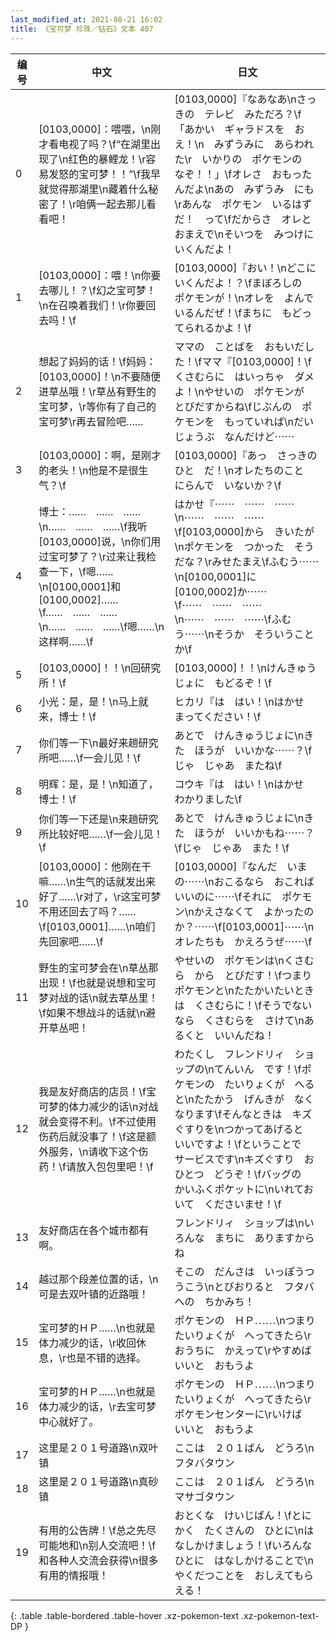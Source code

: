 ```yaml
---
last_modified_at: 2021-08-21 16:02
title: 《宝可梦 珍珠／钻石》文本 407
---
```

| 编号 | 中文 | 日文 |
| ---- | ---- | ---- |
| 0 | [0103,0000]：喂喂，\n刚才看电视了吗？\f“在湖里出现了\n红色的暴鲤龙！\r容易发怒的宝可梦！！”\f我早就觉得那湖里\n藏着什么秘密了！\r咱俩一起去那儿看看吧！ | [0103,0000]『なあなあ\nさっきの　テレビ　みただろ？\f「あかい　ギャラドスを　おえ！\n　みずうみに　あらわれた\r　いかりの　ポケモンの　なぞ！！」\fオレさ　おもったんだよ\nあの　みずうみ　にも\rあんな　ポケモン　いるはずだ！　って\fだからさ　オレと　おまえで\nそいつを　みつけに　いくんだよ！ |
| 1 | [0103,0000]：喂！\n你要去哪儿！？\f幻之宝可梦！\n在召唤着我们！\r你要回去吗！\f | [0103,0000]『おい！\nどこに　いくんだよ！？\fまぼろしの　ポケモンが！\nオレを　よんで　いるんだぜ！\fまちに　もどってられるかよ！\f |
| 2 | 想起了妈妈的话！\f妈妈：[0103,0000]！\n不要随便进草丛哦！\r草丛有野生的宝可梦，\r等你有了自己的宝可梦\r再去冒险吧…… | ママの　ことばを　おもいだした！\fママ『[0103,0000]！\fくさむらに　はいっちゃ　ダメよ！\nやせいの　ポケモンが　とびだすからね\fじぶんの　ポケモンを　もっていれば\nだいじょうぶ　なんだけど⋯⋯ |
| 3 | [0103,0000]：啊，是刚才的老头！\n他是不是很生气？\f | [0103,0000]『あっ　さっきのひと　だ！\nオレたちのこと　にらんで　いないか？\f |
| 4 | 博士：……　……　……\n……　……　……\f我听[0103,0000]说，\n你们用过宝可梦了？\r过来让我检查一下，\f嗯……\n[0100,0001]和[0100,0002]……\f……　……　……\n……　……　……\f嗯……\n这样啊……\f | はかせ『⋯⋯　⋯⋯　⋯⋯\n⋯⋯　⋯⋯　⋯⋯\f[0103,0000]から　きいたが\nポケモンを　つかった　そうだな？\rみせたまえ\fふむう⋯⋯\n[0100,0001]に　[0100,0002]か⋯⋯\f⋯⋯　⋯⋯　⋯⋯\n⋯⋯　⋯⋯　⋯⋯\fふむう⋯⋯\nそうか　そういうことか\f |
| 5 | [0103,0000]！！\n回研究所！\f | [0103,0000]！！\nけんきゅうじょに　もどるぞ！\f |
| 6 | 小光：是，是！\n马上就来，博士！\f | ヒカリ『は　はい！\nはかせ　まってください！\f |
| 7 | 你们等一下\n最好来趟研究所吧……\f一会儿见！\f | あとで　けんきゅうじょに\nきた　ほうが　いいかな⋯⋯？\fじゃ　じゃあ　またね\f |
| 8 | 明辉：是，是！\n知道了，博士！\f | コウキ『は　はい！\nはかせ　わかりました\f |
| 9 | 你们等一下还是\n来趟研究所比较好吧……\f一会儿见！\f | あとで　けんきゅうじょに\nきた　ほうが　いいかもね⋯⋯？\fじゃ　じゃあ　また！\f |
| 10 | [0103,0000]：他刚在干嘛……\n生气的话就发出来好了……\r对了，\r这宝可梦不用还回去了吗？……\f[0103,0001]……\n咱们先回家吧……\f | [0103,0000]『なんだ　いまの⋯⋯\nおこるなら　おこれば　いいのに⋯⋯\fそれに　ポケモン\nかえさなくて　よかったのか？⋯⋯\f[0103,0001]⋯⋯\nオレたちも　かえろうぜ⋯⋯\f |
| 11 | 野生的宝可梦会在\n草丛那出现！\f也就是说想和宝可梦对战的话\n就去草丛里！\f如果不想战斗的话就\n避开草丛吧！ | やせいの　ポケモンは\nくさむら　から　とびだす！\fつまり　ポケモンと\nたたかいたいときは　くさむらに！\fそうでないなら　くさむらを　さけて\nあるくと　いいんだね！ |
| 12 | 我是友好商店的店员！\f宝可梦的体力减少的话\n对战就会变得不利。\f不过使用伤药后就没事了！\f这是额外服务，\n请收下这个伤药！\f请放入包包里吧！\f | わたくし　フレンドリィ　ショップの\nてんいん　です！\fポケモンの　たいりょくが　へると\nたたかう　げんきが　なくなります\fそんなときは　キズぐすりを\nつかってあげると　いいですよ！\fということで　サービスです\nキズぐすり　おひとつ　どうぞ！\fバッグの　かいふくポケットに\nいれておいて　くださいませ！\f |
| 13 | 友好商店在各个城市都有啊。 | フレンドリィ　ショップは\nいろんな　まちに　ありますからね |
| 14 | 越过那个段差位置的话，\n可是去双叶镇的近路哦！ | そこの　だんさは　いっぽうつうこう\nとびおりると　フタバへの　ちかみち！ |
| 15 | 宝可梦的ＨＰ……\n也就是体力减少的话，\r收回休息，\r也是不错的选择。 | ポケモンの　ＨＰ⋯⋯\nつまり　たいりょくが　へってきたら\rおうちに　かえって\rやすめば　いいと　おもうよ |
| 16 | 宝可梦的ＨＰ……\n也就是体力减少的话，\r去宝可梦中心就好了。 | ポケモンの　ＨＰ⋯⋯\nつまり　たいりょくが　へってきたら\rポケモンセンターに\rいけば　いいと　おもうよ |
| 17 | 这里是２０１号道路\n双叶镇 | ここは　２０１ばん　どうろ\nフタバタウン |
| 18 | 这里是２０１号道路\n真砂镇 | ここは　２０１ばん　どうろ\nマサゴタウン |
| 19 | 有用的公告牌！\f总之先尽可能地和\n别人交流吧！\f和各种人交流会获得\n很多有用的情报哦！ | おとくな　けいじばん！\fとにかく　たくさんの　ひとに\nはなしかけましょう！\fいろんな　ひとに　はなしかけることで\nやくだつことを　おしえてもらえる！ |
{: .table .table-bordered .table-hover .xz-pokemon-text .xz-pokemon-text-DP }